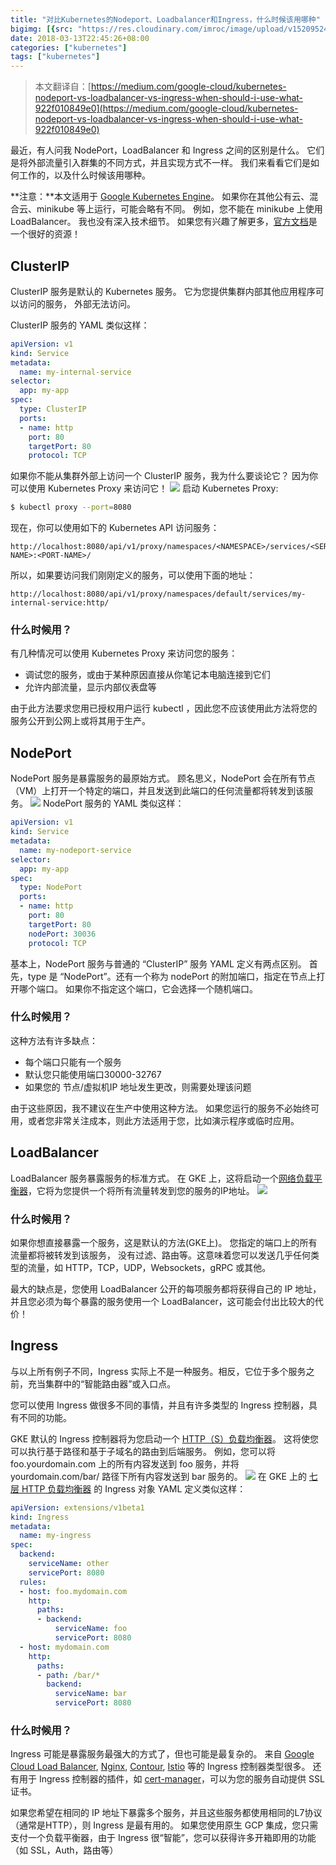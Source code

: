 ```yaml
---
title: "对比Kubernetes的Nodeport、Loadbalancer和Ingress，什么时候该用哪种"
bigimg: [{src: "https://res.cloudinary.com/imroc/image/upload/v1520952425/blog/k8s/scifi-banner.jpg", desc: "ingress"}]
date: 2018-03-13T22:45:26+08:00
categories: ["kubernetes"]
tags: ["kubernetes"]
---
```

> 本文翻译自：[https://medium.com/google-cloud/kubernetes-nodeport-vs-loadbalancer-vs-ingress-when-should-i-use-what-922f010849e0](https://medium.com/google-cloud/kubernetes-nodeport-vs-loadbalancer-vs-ingress-when-should-i-use-what-922f010849e0)

最近，有人问我 NodePort，LoadBalancer 和 Ingress 之间的区别是什么。 它们是将外部流量引入群集的不同方式，并且实现方式不一样。 我们来看看它们是如何工作的，以及什么时候该用哪种。  
  
**注意：**本文适用于 [Google Kubernetes Engine](https://cloud.google.com/kubernetes-engine/)。 如果你在其他公有云、混合云、minikube 等上运行，可能会略有不同。 例如，您不能在 minikube 上使用 LoadBalancer。 我也没有深入技术细节。 如果您有兴趣了解更多，[官方文档](https://kubernetes.io/docs/concepts/services-networking/service/)是一个很好的资源！

## ClusterIP
ClusterIP 服务是默认的 Kubernetes 服务。 它为您提供集群内部其他应用程序可以访问的服务， 外部无法访问。  
  
ClusterIP 服务的 YAML 类似这样：
``` yaml
apiVersion: v1
kind: Service
metadata:  
  name: my-internal-service
selector:    
  app: my-app
spec:
  type: ClusterIP
  ports:  
  - name: http
    port: 80
    targetPort: 80
    protocol: TCP
```

如果你不能从集群外部上访问一个 ClusterIP 服务，我为什么要谈论它？ 因为你可以使用 Kubernetes Proxy 来访问它！
<img src="https://res.cloudinary.com/imroc/image/upload/v1520947097/blog/k8s/kubernetes-proxy.png">
启动 Kubernetes Proxy:
``` bash
$ kubectl proxy --port=8080
```
现在，你可以使用如下的 Kubernetes API 访问服务：
```
http://localhost:8080/api/v1/proxy/namespaces/<NAMESPACE>/services/<SERVICE-NAME>:<PORT-NAME>/
```
所以，如果要访问我们刚刚定义的服务，可以使用下面的地址：
```
http://localhost:8080/api/v1/proxy/namespaces/default/services/my-internal-service:http/
```

### 什么时候用？
有几种情况可以使用 Kubernetes Proxy 来访问您的服务：

- 调试您的服务，或由于某种原因直接从你笔记本电脑连接到它们
- 允许内部流量，显示内部仪表盘等

由于此方法要求您用已授权用户运行 kubectl ，因此您不应该使用此方法将您的服务公开到公网上或将其用于生产。

## NodePort
NodePort 服务是暴露服务的最原始方式。 顾名思义，NodePort 会在所有节点（VM）上打开一个特定的端口，并且发送到此端口的任何流量都将转发到该服务。
<img src="https://res.cloudinary.com/imroc/image/upload/v1520948622/blog/k8s/kubernetes-nodeport.png">
NodePort 服务的 YAML 类似这样：
``` yaml
apiVersion: v1
kind: Service
metadata:  
  name: my-nodeport-service
selector:    
  app: my-app
spec:
  type: NodePort
  ports:  
  - name: http
    port: 80
    targetPort: 80
    nodePort: 30036
    protocol: TCP
```
基本上，NodePort 服务与普通的 “ClusterIP” 服务 YAML 定义有两点区别。 首先，type 是 “NodePort”。还有一个称为 nodePort 的附加端口，指定在节点上打开哪个端口。 如果你不指定这个端口，它会选择一个随机端口。
### 什么时候用？
这种方法有许多缺点：

- 每个端口只能有一个服务
- 默认您只能使用端口30000-32767
- 如果您的 节点/虚拟机IP 地址发生更改，则需要处理该问题

由于这些原因，我不建议在生产中使用这种方法。 如果您运行的服务不必始终可用，或者您非常关注成本，则此方法适用于您，比如演示程序或临时应用。

## LoadBalancer
LoadBalancer 服务暴露服务的标准方式。 在 GKE 上，这将启动一个[网络负载平衡器](https://cloud.google.com/compute/docs/load-balancing/network/)，它将为您提供一个将所有流量转发到您的服务的IP地址。
<img src="http://res.cloudinary.com/imroc/image/upload/v1520949676/blog/k8s/kubernetes-loadbalancer.png">
### 什么时候用？
如果你想直接暴露一个服务，这是默认的方法(GKE上)。 您指定的端口上的所有流量都将被转发到该服务， 没有过滤、路由等。这意味着您可以发送几乎任何类型的流量，如 HTTP，TCP，UDP，Websockets，gRPC 或其他。

最大的缺点是，您使用 LoadBalancer 公开的每项服务都将获得自己的 IP 地址，并且您必须为每个暴露的服务使用一个 LoadBalancer，这可能会付出比较大的代价！

## Ingress
与以上所有例子不同，Ingress 实际上不是一种服务。相反，它位于多个服务之前，充当集群中的“智能路由器”或入口点。

您可以使用 Ingress 做很多不同的事情，并且有许多类型的 Ingress 控制器，具有不同的功能。

GKE 默认的 Ingress 控制器将为您启动一个 [HTTP（S）负载均衡器](https://cloud.google.com/compute/docs/load-balancing/http/)。 这将使您可以执行基于路径和基于子域名的路由到后端服务。 例如，您可以将 foo.yourdomain.com 上的所有内容发送到 foo 服务，并将 yourdomain.com/bar/ 路径下所有内容发送到 bar 服务的。
<img src="https://res.cloudinary.com/imroc/image/upload/v1520951161/blog/k8s/kubernetes-ingress.png">
在 GKE 上的 [七层 HTTP 负载均衡器](https://cloud.google.com/compute/docs/load-balancing/http/) 的 Ingress 对象 YAML 定义类似这样：
``` yaml
apiVersion: extensions/v1beta1
kind: Ingress
metadata:
  name: my-ingress
spec:
  backend:
    serviceName: other
    servicePort: 8080
  rules:
  - host: foo.mydomain.com
    http:
      paths:
      - backend:
          serviceName: foo
          servicePort: 8080
  - host: mydomain.com
    http:
      paths:
      - path: /bar/*
        backend:
          serviceName: bar
          servicePort: 8080
```
### 什么时候用？
Ingress 可能是暴露服务最强大的方式了，但也可能是最复杂的。 来自 [Google Cloud Load Balancer](https://cloud.google.com/kubernetes-engine/docs/tutorials/http-balancer), [Nginx](https://github.com/kubernetes/ingress-nginx), [Contour](https://github.com/heptio/contour), [Istio](https://istio.io/docs/tasks/traffic-management/ingress.html) 等的 Ingress 控制器类型很多。 还有用于 Ingress 控制器的插件，如 [cert-manager](https://github.com/jetstack/cert-manager)，可以为您的服务自动提供 SSL 证书。

如果您希望在相同的 IP 地址下暴露多个服务，并且这些服务都使用相同的L7协议（通常是HTTP），则 Ingress 是最有用的。 如果您使用原生 GCP 集成，您只需支付一个负载平衡器，由于 Ingress 很“智能”，您可以获得许多开箱即用的功能（如 SSL，Auth，路由等）
